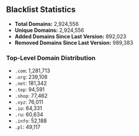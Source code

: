 ## Blacklist Statistics

- **Total Domains:** 2,924,556
- **Unique Domains:** 2,924,556
- **Added Domains Since Last Version:** 892,023
- **Removed Domains Since Last Version:** 989,383

### Top-Level Domain Distribution

-  `.com`: 1,281,713
-  `.org`: 239,108
-  `.net`: 181,342
-  `.top`: 94,591
-  `.shop`: 77,462
-  `.xyz`: 76,011
-  `.io`: 64,331
-  `.ru`: 60,634
-  `.info`: 52,188
-  `.pl`: 49,117
